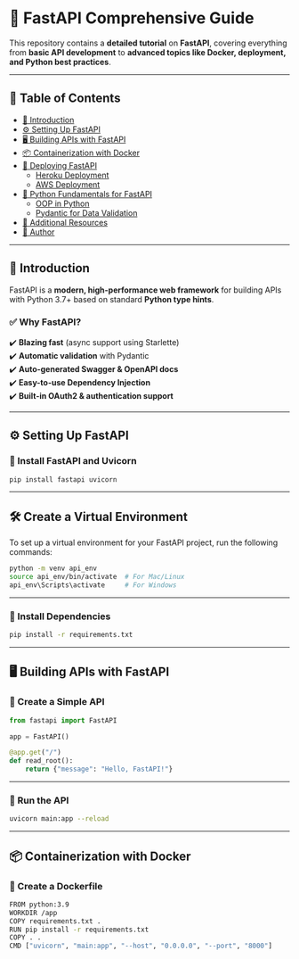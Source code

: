 # 🚀 FastAPI Comprehensive Guide  

This repository contains a **detailed tutorial** on **FastAPI**, covering everything from **basic API development** to **advanced topics like Docker, deployment, and Python best practices**.  

---

## 📖 Table of Contents  
- [🌟 Introduction](#-introduction)  
- [⚙️ Setting Up FastAPI](#️-setting-up-fastapi)  
- [🖥️ Building APIs with FastAPI](#%EF%B8%8F-building-apis-with-fastapi)  
- [📦 Containerization with Docker](#-containerization-with-docker)  
- [🚀 Deploying FastAPI](#-deploying-fastapi)  
  - [Heroku Deployment](#heroku-deployment)  
  - [AWS Deployment](#aws-deployment)  
- [🐍 Python Fundamentals for FastAPI](#-python-fundamentals-for-fastapi)  
  - [OOP in Python](#oop-in-python)  
  - [Pydantic for Data Validation](#pydantic-for-data-validation)  
- [📜 Additional Resources](#-additional-resources)  
- [📌 Author](#-author)  

---

## 🌟 Introduction  
FastAPI is a **modern, high-performance web framework** for building APIs with Python 3.7+ based on standard **Python type hints**.  

### ✅ Why FastAPI?  
✔️ **Blazing fast** (async support using Starlette)  
✔️ **Automatic validation** with Pydantic  
✔️ **Auto-generated Swagger & OpenAPI docs**  
✔️ **Easy-to-use Dependency Injection**  
✔️ **Built-in OAuth2 & authentication support**  

---

## ⚙️ Setting Up FastAPI  

### 🔹 Install FastAPI and Uvicorn  
```bash
pip install fastapi uvicorn
```
---
## 🛠️ Create a Virtual Environment  
To set up a virtual environment for your FastAPI project, run the following commands:  

```bash
python -m venv api_env
source api_env/bin/activate  # For Mac/Linux
api_env\Scripts\activate     # For Windows
```
---

### 🔹 Install Dependencies
```bash
pip install -r requirements.txt
```
---

## 🖥️ Building APIs with FastAPI

### 🔹 Create a Simple API
```python
from fastapi import FastAPI

app = FastAPI()

@app.get("/")
def read_root():
    return {"message": "Hello, FastAPI!"}
```

---
### 🔹 Run the API
```bash
uvicorn main:app --reload
```
---

## 📦 Containerization with Docker
### 🔹 Create a Dockerfile
```bash
FROM python:3.9
WORKDIR /app
COPY requirements.txt .
RUN pip install -r requirements.txt
COPY . .
CMD ["uvicorn", "main:app", "--host", "0.0.0.0", "--port", "8000"]
```
